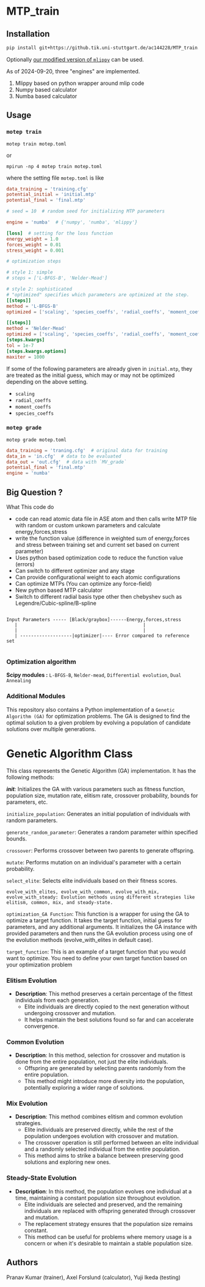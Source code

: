 # MTP_train

## Installation

```bash
pip install git+https://github.tik.uni-stuttgart.de/ac144228/MTP_train.git
```

Optionally [our modified version of `mlippy`](https://gitlab.com/yuzie007/mlip-2/-/tree/mlippy) can be used.

As of 2024-09-20, three "engines" are implemented.

1. Mlippy based on python wrapper around mlip code
2. Numpy based calculator
3. Numba based calculator

## Usage

### `motep train`

```
motep train motep.toml
```

or

```
mpirun -np 4 motep train motep.toml
```

where the setting file `motep.toml` is like

```toml
data_training = 'training.cfg'
potential_initial = 'initial.mtp'
potential_final = 'final.mtp'

# seed = 10  # random seed for initializing MTP parameters

engine = 'numba'  # {'numpy', 'numba', 'mlippy'}

[loss]  # setting for the loss function
energy_weight = 1.0
forces_weight = 0.01
stress_weight = 0.001

# optimization steps

# style 1: simple
# steps = ['L-BFGS-B', 'Nelder-Mead']

# style 2: sophisticated
# "optimized" specifies which parameters are optimized at the step.
[[steps]]
method = 'L-BFGS-B'
optimized = ['scaling', 'species_coeffs', 'radial_coeffs', 'moment_coeffs']

[[steps]]
method = 'Nelder-Mead'
optimized = ['scaling', 'species_coeffs', 'radial_coeffs', 'moment_coeffs']
[steps.kwargs]
tol = 1e-7
[steps.kwargs.options]
maxiter = 1000
```

If some of the following parameters are already given in `initial.mtp`,
they are treated as the initial guess, which may or may not be optimized
depending on the above setting.

- `scaling`
- `radial_coeffs`
- `moment_coeffs`
- `species_coeffs`

### `motep grade`

```
motep grade motep.toml
```

```toml
data_training = 'traning.cfg'  # original data for training
data_in = 'in.cfg'  # data to be evaluated
data_out = 'out.cfg'  # data with `MV_grade`
potential_final = 'final.mtp'
engine = 'numba'
```

## Big Question ?
What This code do

- code can read atomic data file in ASE atom and then calls write MTP file with random or custom unkown parameters and calculate energy,forces,stress
- write the function value (difference in weighted sum of energy,forces and stress between training set and current set based on current parameter)
- Uses python based optimization code to reduce the function value (errors)
- Can switch to different optimizer and any stage
- Can provide configurational weight to each atomic configurations
- Can optimize MTPs (You can optimize any force-field)
- New python based MTP calculator
- Switch to different radial basis type other then chebyshev such as Legendre/Cubic-spline/B-spline

````

Input Parameters ----- [Black/graybox]------Energy,forces,stress
   |                                              |
   |                                              |
   | -------------------|optimizer|---- Error compared to reference set


````






### Optimization algorithm

**Scipy modules :** ```L-BFGS-B```, ```Nelder-mead```, ```Differential evolution```, ```Dual Annealing```







### Additional Modules


This repository also contains a Python implementation of a ```Genetic Algorithm (GA)``` for optimization problems. The GA is designed to find the optimal solution to a given problem by evolving a population of candidate solutions over multiple generations.
 # Genetic Algorithm Class




This class represents the Genetic Algorithm (GA) implementation. It has the following methods:

*__init__:* Initializes the GA with various parameters such as fitness function, population size, mutation rate, elitism rate, crossover probability, bounds for parameters, etc.

```initialize_population```: Generates an initial population of individuals with random parameters. 

```generate_random_parameter```: Generates a random parameter within specified bounds.

```crossover```: Performs crossover between two parents to generate offspring.

```mutate```: Performs mutation on an individual's parameter with a certain probability.

```select_elite```: Selects elite individuals based on their fitness scores.

```evolve_with_elites, evolve_with_common, evolve_with_mix, evolve_with_steady: Evolution methods using different strategies like elitism, common, mix, and steady-state.```

```optimization_GA Function```: This function is a wrapper for using the GA to optimize a target function. It takes the target function, initial guess for parameters, and any additional arguments. It initializes the GA instance with provided parameters and then runs the GA evolution process using one of the evolution methods (evolve_with_elites in default case).


```target_function```: This is an example of a target function that you would want to optimize. You need to define your own target function based on your optimization problem

 ### Elitism Evolution
- **Description**: This method preserves a certain percentage of the fittest individuals from each generation.
  - Elite individuals are directly copied to the next generation without undergoing crossover and mutation.
  - It helps maintain the best solutions found so far and can accelerate convergence.

### Common Evolution
- **Description**: In this method, selection for crossover and mutation is done from the entire population, not just the elite individuals.
  - Offspring are generated by selecting parents randomly from the entire population.
  - This method might introduce more diversity into the population, potentially exploring a wider range of solutions.

### Mix Evolution
- **Description**: This method combines elitism and common evolution strategies.
  - Elite individuals are preserved directly, while the rest of the population undergoes evolution with crossover and mutation.
  - The crossover operation is still performed between an elite individual and a randomly selected individual from the entire population.
  - This method aims to strike a balance between preserving good solutions and exploring new ones.

### Steady-State Evolution
- **Description**: In this method, the population evolves one individual at a time, maintaining a constant population size throughout evolution.
  - Elite individuals are selected and preserved, and the remaining individuals are replaced with offspring generated through crossover and mutation.
  - The replacement strategy ensures that the population size remains constant.
  - This method can be useful for problems where memory usage is a concern or when it's desirable to maintain a stable population size.

## Authors

Pranav Kumar (trainer), Axel Forslund (calculator), Yuji Ikeda (testing)
